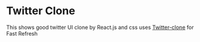 # Twitter Clone
This shows good twitter UI clone by React.js and css uses [Twitter-clone](https://good-twitter-clone.vercel.app/) for Fast Refresh
